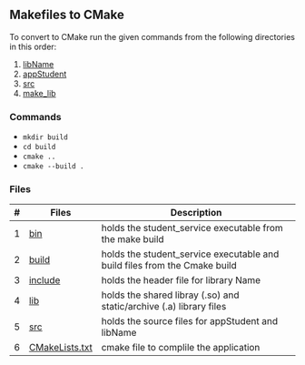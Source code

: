 ## Makefiles to CMake

To convert to CMake run the given commands from the following directories in this order:

1. [libName](../libName)
2. [appStudent](../appStudent)
3. [src](../src)
4. [make_lib](../make_lib) 


### Commands 

- `mkdir build`
- `cd build`
- `cmake ..`
- `cmake --build .`

### Files

|   #   | Files                            | Description                                                              |
| :---: | -------------------------------- |--------------------------------------------------------------------------|
|   1   | [bin](bin)                       | holds the student_service executable from the make build                 |
|   2   | [build](build)                   | holds the student_service executable and build files from the Cmake build|
|   3   | [include](include)               | holds the header file for library Name                                   |
|   4   | [lib](lib)                       | holds the shared libray (.so) and static/archive (.a) library files      |
|   5   | [src](src)                       | holds the source files for appStudent and libName                        |
|   6   | [CMakeLists.txt](CMakeLists.txt) | cmake file to complile the application                                   |

